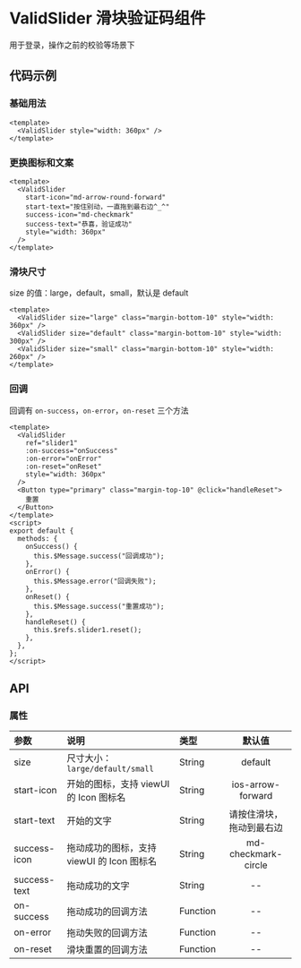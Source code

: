# ValidSlider 滑块验证码组件

用于登录，操作之前的校验等场景下

## 代码示例

### 基础用法

```vue
<template>
  <ValidSlider style="width: 360px" />
</template>
```

### 更换图标和文案

```vue
<template>
  <ValidSlider
    start-icon="md-arrow-round-forward"
    start-text="按住别动，一直拖到最右边^_^"
    success-icon="md-checkmark"
    success-text="恭喜，验证成功"
    style="width: 360px"
  />
</template>
```

### 滑块尺寸

size 的值：large，default，small，默认是 default

```vue
<template>
  <ValidSlider size="large" class="margin-bottom-10" style="width: 360px" />
  <ValidSlider size="default" class="margin-bottom-10" style="width: 300px" />
  <ValidSlider size="small" class="margin-bottom-10" style="width: 260px" />
</template>
```

### 回调

回调有 `on-success`，`on-error`，`on-reset` 三个方法

```vue
<template>
  <ValidSlider
    ref="slider1"
    :on-success="onSuccess"
    :on-error="onError"
    :on-reset="onReset"
    style="width: 360px"
  />
  <Button type="primary" class="margin-top-10" @click="handleReset">
    重置
  </Button>
</template>
<script>
export default {
  methods: {
    onSuccess() {
      this.$Message.success("回调成功");
    },
    onError() {
      this.$Message.error("回调失败");
    },
    onReset() {
      this.$Message.success("重置成功");
    },
    handleReset() {
      this.$refs.slider1.reset();
    },
  },
};
</script>
```

## API

### 属性

| 参数         | 说明                                       | 类型     |          默认值          |
| :----------- | :----------------------------------------- | :------- | :----------------------: |
| size         | 尺寸大小：`large/default/small`            | String   |         default          |
| start-icon   | 开始的图标，支持 viewUI 的 Icon 图标名     | String   |    ios-arrow-forward     |
| start-text   | 开始的文字                                 | String   | 请按住滑块，拖动到最右边 |
| success-icon | 拖动成功的图标，支持 viewUI 的 Icon 图标名 | String   |   md-checkmark-circle    |
| success-text | 拖动成功的文字                             | String   |            --            |
| on-success   | 拖动成功的回调方法                         | Function |            --            |
| on-error     | 拖动失败的回调方法                         | Function |            --            |
| on-reset     | 滑块重置的回调方法                         | Function |            --            |
